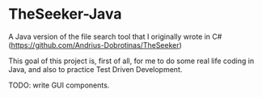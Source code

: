 # TheSeeker-Java
A Java version of the file search tool that I originally wrote in C# (https://github.com/Andrius-Dobrotinas/TheSeeker)

This goal of this project is, first of all, for me to do some real life coding in Java, and also to practice Test Driven Development.

TODO: write GUI components.
